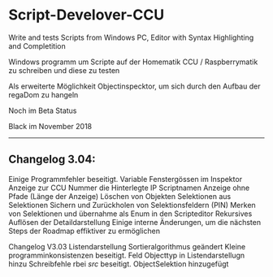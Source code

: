# Script-Develover-CCU


Write and tests Scripts from Windows PC, Editor with Syntax Highlighting and Completition

Windows programm um Scripte auf der Homematik CCU / Raspberrymatik zu schreiben und diese zu testen

Als erweiterte Möglichkeit Objectinspecktor, um sich durch den Aufbau der regaDom zu hangeln

Noch im Beta Status

Black im November 2018

---------------------------------
Changelog 3.04:
---------------------------------
Einige Programmfehler beseitigt.
Variable Fenstergössen im Inspektor
Anzeige zur CCU Nummer die Hinterlegte IP
Scriptnamen Anzeige ohne Pfade (Länge der Anzeige)
Löschen von Objekten
Selektionen aus Selektionen
Sichern und Zurückholen von Selektionsfeldern (PIN)
Merken von Selektionen und übernahme als Enum in den Scripteditor
Rekursives Auflösen der Detaildarstellung
Einige interne Änderungen, um die nächsten Steps der Roadmap effiktiver zu ermöglichen

Changelog V3.03
Listendarstellung Sortieralgorithmus geändert
Kleine programminkonsistenzen beseitigt.
Feld Objecttyp in Listendarstellugn hinzu
Schreibfehle rbei $src$ beseitigt.
ObjectSelektion hinzugefügt

